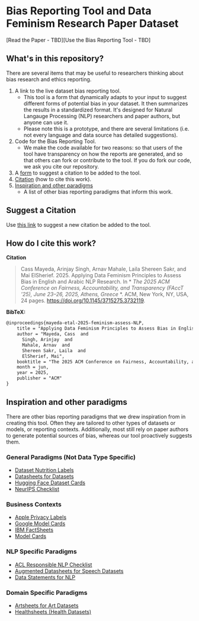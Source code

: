 # Bias Reporting Tool and Data Feminism Research Paper Dataset 

[Read the Paper - TBD][Use the Bias Reporting Tool - TBD] 

## What's in this repository? 
There are several items that may be useful to researchers thinking about bias research and ethics reporting. 
1. A link to the live dataset bias reporting tool.
   - This tool is a form that dynamically adapts to your input to suggest different forms of potential bias in your dataset. It then summarizes the results in a standardized format. It's designed for Natural Langauge Processing (NLP) researchers and paper authors, but anyone can use it. 
   - Please note this is a prototype, and there are several limitations (i.e. not every language and data source has detailed suggestions).
2. Code for the Bias Reporting Tool.
   - We make the code available for two reasons: so that users of the tool have transparency on how the reports are generated, and so that others can fork or contribute to the tool. If you do fork our code, we ask you cite our repository.
3. A [form](https://forms.gle/HE3HAQCotgwe11JA7) to suggest a citation to be added to the tool. 
4. [Citation](#citation) (how to cite this work).
5. [Inspiration and other paradigms](#inspiration-and-other-paradigms) 
   - A list of other bias reporting paradigms that inform this work.
  
## Suggest a Citation 
Use [this link](https://forms.gle/HE3HAQCotgwe11JA7) to suggest a new citation be added to the tool. 

## How do I cite this work? 
**Citation**
> Cass Mayeda, Arinjay Singh, Arnav Mahale, Laila Shereen Sakr, and Mai ElSherief. 2025. Applying Data Feminism Principles to Assess Bias in English and Arabic NLP Research. In * *The 2025 ACM Conference on Fairness, Accountability, and Transparency (FAccT ’25), June 23–26, 2025, Athens, Greece* *. ACM, New York, NY, USA, 24 pages. https://doi.org/10.1145/3715275.3732119.

**BibTeX:**
```tex
@inproceedings{mayeda-etal-2025-feminism-assess-NLP,
    title = "Applying Data Feminism Principles to Assess Bias in English and Arabic NLP Research",
    author = "Mayeda, Cass  and
      Singh, Arinjay  and
      Mahale, Arnav  and
      Shereen Sakr, Laila  and
      ElSherief, Mai",
    booktitle = "The 2025 ACM Conference on Fairness, Accountability, and Transparency",
    month = jun,
    year = 2025,
    publisher = "ACM"
}
```
## Inspiration and other paradigms 
There are other bias reporting paradigms that we drew inspiration from in creating this tool. Often they are tailored to other types of datasets or models, or reporting contexts. Additionally, most still rely on paper authors to generate potential sources of bias, whereas our tool proactively suggests them.
### General Paradigms (Not Data Type Specific)
- [Dataset Nutrition Labels](https://labelmaker.datanutrition.org/) 
- [Datasheets for Datasets](https://dl.acm.org/doi/10.1145/3458723)
- [Hugging Face Dataset Cards](https://huggingface.co/docs/hub/en/datasets-cards)
- [NeurIPS Checklist](https://neurips.cc/Conferences/2021/PaperInformation/PaperChecklist)
### Business Contexts
- [Apple Privacy Labels](https://www.apple.com/privacy/)
- [Google Model Cards](https://modelcards.withgoogle.com/)
- [IBM FactSheets](https://ieeexplore.ieee.org/document/8843893)
- [Model Cards](https://modelcards.withgoogle.com/)
### NLP Specific Paradigms
- [ACL Responsible NLP Checklist](https://aclrollingreview.org/responsibleNLPresearch/)
- [Augmented Datasheets for Speech Datasets](https://dl.acm.org/doi/10.1145/3593013.3594049)
- [Data Statements for NLP](https://direct.mit.edu/tacl/article/doi/10.1162/tacl_a_00041/43452/Data-Statements-for-Natural-Language-Processing) 
### Domain Specific Paradigms
- [Artsheets for Art Datasets](https://datasets-benchmarks-proceedings.neurips.cc/paper_files/paper/2021/hash/9b8619251a19057cff70779273e95aa6-Abstract-round2.html) 
- [Healthsheets (Health Datasets)](https://dl.acm.org/doi/10.1145/3531146.3533239)

